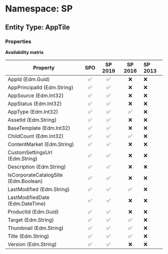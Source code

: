 # Namespace: SP

## Entity Type: AppTile

### Properties

**Availability matrix**

Property | SPO | SP 2019 | SP 2016 | SP 2013
----------|:---:|:-------:|:-------:|:-------
AppId (Edm.Guid) | ✅ | ✅ | ❌ | ❌
AppPrincipalId (Edm.String) | ✅ | ✅ | ❌ | ❌
AppSource (Edm.Int32) | ✅ | ✅ | ❌ | ❌
AppStatus (Edm.Int32) | ✅ | ✅ | ❌ | ❌
AppType (Edm.Int32) | ✅ | ✅ | ✅ | ❌
AssetId (Edm.String) | ✅ | ✅ | ❌ | ❌
BaseTemplate (Edm.Int32) | ✅ | ✅ | ❌ | ❌
ChildCount (Edm.Int32) | ✅ | ✅ | ✅ | ❌
ContentMarket (Edm.String) | ✅ | ✅ | ❌ | ❌
CustomSettingsUrl (Edm.String) | ✅ | ✅ | ❌ | ❌
Description (Edm.String) | ✅ | ✅ | ❌ | ❌
IsCorporateCatalogSite (Edm.Boolean) | ✅ | ✅ | ❌ | ❌
LastModified (Edm.String) | ✅ | ✅ | ✅ | ❌
LastModifiedDate (Edm.DateTime) | ✅ | ✅ | ❌ | ❌
ProductId (Edm.Guid) | ✅ | ✅ | ❌ | ❌
Target (Edm.String) | ✅ | ✅ | ✅ | ❌
Thumbnail (Edm.String) | ✅ | ✅ | ✅ | ❌
Title (Edm.String) | ✅ | ✅ | ✅ | ❌
Version (Edm.String) | ✅ | ✅ | ❌ | ❌

